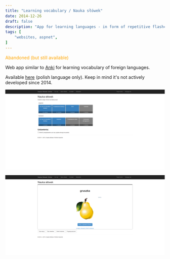 ```yaml
---
title: "Learning vocabulary / Nauka słówek"
date: 2014-12-26
draft: false
description: "App for learning languages - in form of repetitive flashcards"
tags: [
    "websites, aspnet",
]
---
```


<font color="orange">Abandoned (but still available)</font>

Web app similar to [Anki](https://apps.ankiweb.net/) for learning vocabulary of foreign languages.

Available [here](http://nsonline.azurewebsites.net/) (polish language only). Keep in mind it's not actively developed since 2014.

<p align="center">
    <img src="/nsonline1.png" width="600">
</p>

<p align="center">
    <img src="/nsonline2.png" width="600">
</p>
